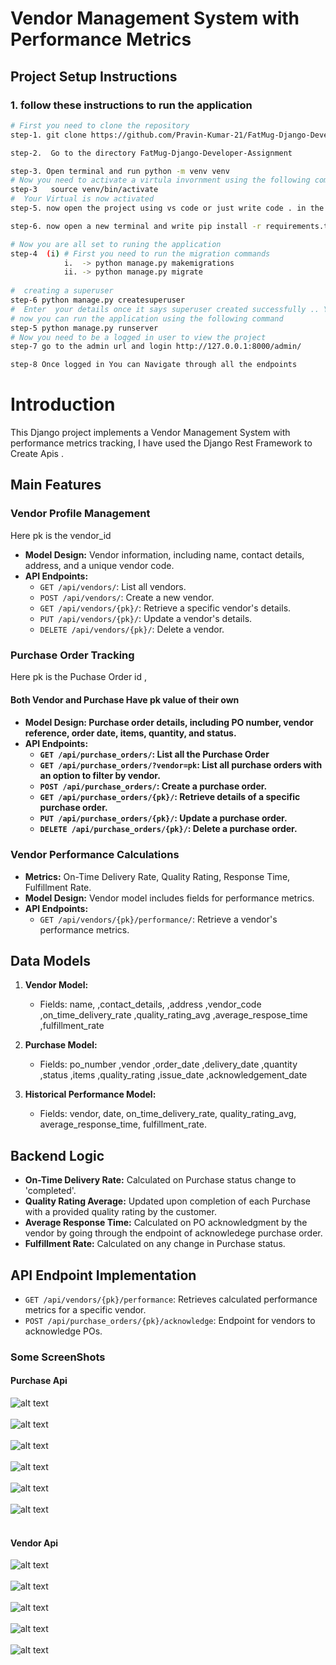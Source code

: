 # Vendor Management System with Performance Metrics
## Project Setup Instructions

### 1. follow these instructions to run the application
```bash
# First you need to clone the repository
step-1. git clone https://github.com/Pravin-Kumar-21/FatMug-Django-Developer-Assignment.git

step-2.  Go to the directory FatMug-Django-Developer-Assignment

step-3. Open terminal and run python -m venv venv
# Now you need to activate a virtula invornment using the following command
step-3   source venv/bin/activate
#  Your Virtual is now activated
step-5. now open the project using vs code or just write code . in the terminal, open in the directory of the project

step-6. now open a new terminal and write pip install -r requirements.txt

# Now you are all set to runing the application 
step-4  (i) # First you need to run the migration commands
            i.  -> python manage.py makemigrations 
            ii. -> python manage.py migrate
            
#  creating a superuser
step-6 python manage.py createsuperuser 
#  Enter  your details once it says superuser created successfully .. You are done
# now you can run the application using the following command
step-5 python manage.py runserver
# Now you need to be a logged in user to view the project
step-7 go to the admin url and login http://127.0.0.1:8000/admin/

step-8 Once logged in You can Navigate through all the endpoints

```

# Introduction
This Django project implements a Vendor Management System with performance metrics tracking, I have used the Django Rest Framework to Create Apis .

## Main Features

### Vendor Profile Management
  Here pk is the vendor_id
- **Model Design:** Vendor information, including name, contact details, address, and a unique vendor code.
- **API Endpoints:**
  - `GET /api/vendors/`: List all vendors.
  - `POST /api/vendors/`: Create a new vendor.
  - `GET /api/vendors/{pk}/`: Retrieve a specific vendor's details.
  - `PUT /api/vendors/{pk}/`: Update a vendor's details.
  - `DELETE /api/vendors/{pk}/`: Delete a vendor.

### Purchase Order Tracking
  Here pk is the Puchase Order id , <h4>Both Vendor and Purchase Have pk value of their own<h4>
- **Model Design:** Purchase order details, including PO number, vendor reference, order date, items, quantity, and status.
- **API Endpoints:**
  - `GET /api/purchase_orders/`: List all the Purchase Order
  - `GET /api/purchase_orders/?vendor=pk`: List all purchase orders with an option to filter by vendor.
  - `POST /api/purchase_orders/`: Create a purchase order.
  - `GET /api/purchase_orders/{pk}/`: Retrieve details of a specific purchase order.
  - `PUT /api/purchase_orders/{pk}/`: Update a purchase order.
  - `DELETE /api/purchase_orders/{pk}/`: Delete a purchase order.

### Vendor Performance Calculations
- **Metrics:** On-Time Delivery Rate, Quality Rating, Response Time, Fulfillment Rate.
- **Model Design:** Vendor model includes fields for performance metrics.
- **API Endpoints:**
  - `GET /api/vendors/{pk}/performance/`: Retrieve a vendor's performance metrics.

## Data Models
1. **Vendor Model:**
   - Fields: name, ,contact_details, ,address ,vendor_code ,on_time_delivery_rate ,quality_rating_avg ,average_respose_time ,fulfillment_rate

2. **Purchase Model:**
    - Fields:  po_number ,vendor ,order_date ,delivery_date ,quantity ,status ,items ,quality_rating ,issue_date ,acknowledgement_date

3. **Historical Performance Model:**
   - Fields: vendor, date, on_time_delivery_rate, quality_rating_avg, average_response_time, fulfillment_rate.

## Backend Logic
- **On-Time Delivery Rate:** Calculated on Purchase status change to 'completed'.
- **Quality Rating Average:** Updated upon completion of each Purchase with a provided quality rating by the customer.
- **Average Response Time:** Calculated on PO acknowledgment by the vendor by going through the endpoint of acknowledege purchase order.
- **Fulfillment Rate:** Calculated on any change in Purchase status.

## API Endpoint Implementation
- `GET /api/vendors/{pk}/performance`: Retrieves calculated performance metrics for a specific vendor.
- `POST /api/purchase_orders/{pk}/acknowledge`: Endpoint for vendors to acknowledge POs.


<h3>Some ScreenShots</h3>
<h4>Purchase Api</h4>

![alt text](https://github.com/Pravin-Kumar-21/FatMug-Django-Developer-Assignment/blob/master/Live%20Pictures/Purchase/1.png)
<br>
<br>
![alt text](https://github.com/Pravin-Kumar-21/FatMug-Django-Developer-Assignment/blob/master/Live%20Pictures/Purchase/2.png)
<br>
<br>
![alt text](https://github.com/Pravin-Kumar-21/FatMug-Django-Developer-Assignment/blob/master/Live%20Pictures/Purchase/3.png)
<br>
<br>
![alt text](https://github.com/Pravin-Kumar-21/FatMug-Django-Developer-Assignment/blob/master/Live%20Pictures/Purchase/4.png)
<br>
<br>
![alt text](https://github.com/Pravin-Kumar-21/FatMug-Django-Developer-Assignment/blob/master/Live%20Pictures/Purchase/5.png)
<br>
<br>
![alt text](https://github.com/Pravin-Kumar-21/FatMug-Django-Developer-Assignment/blob/master/Live%20Pictures/Purchase/6.png)
<br>
<br>

<h4> Vendor Api </h4>

![alt text](https://github.com/Pravin-Kumar-21/FatMug-Django-Developer-Assignment/blob/master/Live%20Pictures/Vendor/1.png)
<br>
<br>
![alt text](https://github.com/Pravin-Kumar-21/FatMug-Django-Developer-Assignment/blob/master/Live%20Pictures/Vendor/2.png)
<br>
<br>
![alt text](https://github.com/Pravin-Kumar-21/FatMug-Django-Developer-Assignment/blob/master/Live%20Pictures/Vendor/3.png)
<br>
<br>
![alt text](https://github.com/Pravin-Kumar-21/FatMug-Django-Developer-Assignment/blob/master/Live%20Pictures/Vendor/4.png)
<br>
<br>
![alt text](https://github.com/Pravin-Kumar-21/FatMug-Django-Developer-Assignment/blob/master/Live%20Pictures/Purchase/7.png)
<br>
<br>
